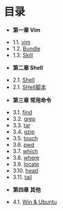 目录
===
* **第一章 Vim**
 - 1.1. [vim](Chapter01/1.1-activity.md)
 - 1.2. [Bundle](Chapter01/1.2-service.md)
 - 1.3. [Skill](Chapter01/1.3-broadcastreceiver.md)
* **第二章 Shell**
 - 2.1. [Shell](Chapter02/2.1-extend.md)
 - 2.1. [SHell脚本](Chapter02/2.1-extend.md)
* **第三章 常用命令**
 - 3.1. [find](Chapter03/3.1-file.md)
 - 3.2. [grep](Chapter03/3.4-example.md)
 - 3.3. [tar](Chapter03/3.4-example.md)
 - 3.4. [gzip](Chapter03/3.4-example.md)
 - 3.5. [touch](Chapter03/3.2-io.md)
 - 3.6. [pwd](Chapter03/3.3-randomaccessfile.md)
 - 3.7. [which](Chapter03/3.4-example.md)
 - 3.8. [where](Chapter03/3.4-example.md)
 - 3.9. [locate](Chapter03/3.4-example.md)
 - 3.10. [head](Chapter03/3.4-example.md)
 - 3.11. [tail](Chapter03/3.4-example.md)
* **第四章 其他**
 - 4.1. [Win & Ubuntu](Chapter04/4.1-thread.md)
